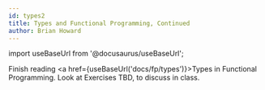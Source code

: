 ```yaml
---
id: types2
title: Types and Functional Programming, Continued
author: Brian Howard
---
```

import useBaseUrl from '@docusaurus/useBaseUrl';

Finish reading <a href={useBaseUrl('docs/fp/types')}>Types in Functional Programming</a>. Look at
Exercises TBD, to discuss in class.

